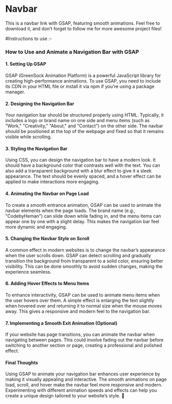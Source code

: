 # Navbar
This is a navbar link with GSAP, featuring smooth animations. Feel free to download it, and don’t forget to follow me for more awesome project files!

#Instructions to use :-

### **How to Use and Animate a Navigation Bar with GSAP**  

#### **1. Setting Up GSAP**  
GSAP (GreenSock Animation Platform) is a powerful JavaScript library for creating high-performance animations. To use GSAP, you need to include its CDN in your HTML file or install it via npm if you're using a package manager.  

#### **2. Designing the Navigation Bar**  
Your navigation bar should be structured properly using HTML. Typically, it includes a logo or brand name on one side and menu items (such as "Work," "Creativity," "About," and "Contact") on the other side. The navbar should be positioned at the top of the webpage and fixed so that it remains visible while scrolling.  

#### **3. Styling the Navigation Bar**  
Using CSS, you can design the navigation bar to have a modern look. It should have a background color that contrasts well with the text. You can also add a transparent background with a blur effect to give it a sleek appearance. The text should be evenly spaced, and a hover effect can be applied to make interactions more engaging.  

#### **4. Animating the Navbar on Page Load**  
To create a smooth entrance animation, GSAP can be used to animate the navbar elements when the page loads. The brand name (e.g., "CodebyHeman") can slide down while fading in, and the menu items can appear one by one with a slight delay. This makes the navigation bar feel more dynamic and engaging.  

#### **5. Changing the Navbar Style on Scroll**  
A common effect in modern websites is to change the navbar’s appearance when the user scrolls down. GSAP can detect scrolling and gradually transition the background from transparent to a solid color, ensuring better visibility. This can be done smoothly to avoid sudden changes, making the experience seamless.  

#### **6. Adding Hover Effects to Menu Items**  
To enhance interactivity, GSAP can be used to animate menu items when the user hovers over them. A simple effect is enlarging the text slightly when hovered over and returning it to normal size when the mouse moves away. This gives a responsive and modern feel to the navigation bar.  

#### **7. Implementing a Smooth Exit Animation (Optional)**  
If your website has page transitions, you can animate the navbar when navigating between pages. This could involve fading out the navbar before switching to another section or page, creating a professional and polished effect.  

#### **Final Thoughts**  
Using GSAP to animate your navigation bar enhances user experience by making it visually appealing and interactive. The smooth animations on page load, scroll, and hover make the navbar feel more responsive and modern. Experimenting with different animation speeds and effects can help you create a unique design tailored to your website’s style. 🚀

